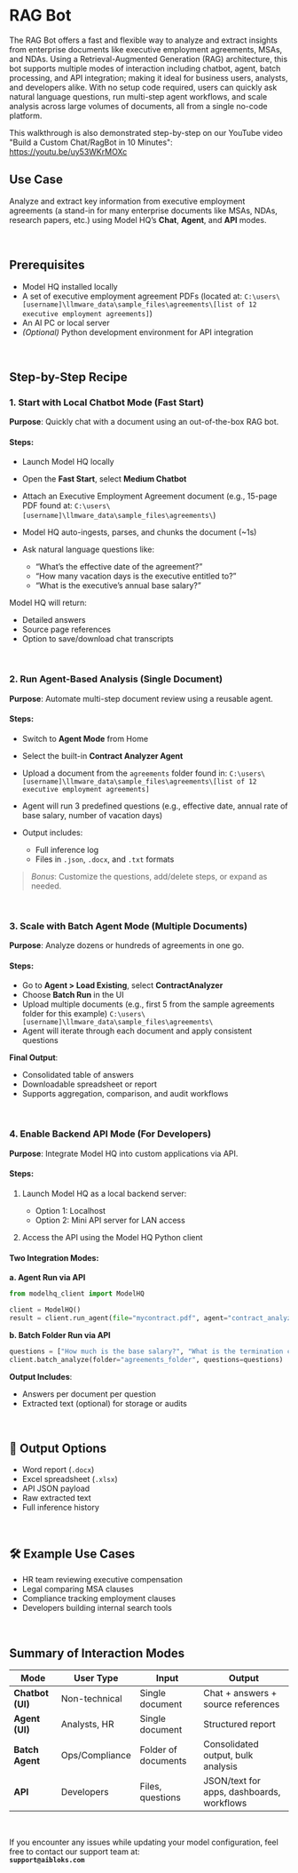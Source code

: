 # RAG Bot
The RAG Bot offers a fast and flexible way to analyze and extract insights from enterprise documents like executive employment agreements, MSAs, and NDAs. Using a Retrieval-Augmented Generation (RAG) architecture, this bot supports multiple modes of interaction including chatbot, agent, batch processing, and API integration; making it ideal for business users, analysts, and developers alike. With no setup code required, users can quickly ask natural language questions, run multi-step agent workflows, and scale analysis across large volumes of documents, all from a single no-code platform.

This walkthrough is also demonstrated step-by-step on our YouTube video "Build a Custom Chat/RagBot in 10 Minutes": https://youtu.be/uy53WKrMOXc

## Use Case

Analyze and extract key information from executive employment agreements (a stand-in for many enterprise documents like MSAs, NDAs, research papers, etc.) using Model HQ’s **Chat**, **Agent**, and **API** modes.

&nbsp;

## Prerequisites

* Model HQ installed locally
* A set of executive employment agreement PDFs (located at:
  `C:\users\[username]\llmware_data\sample_files\agreements\[list of 12 executive employment agreements]`)
* An AI PC or local server
* *(Optional)* Python development environment for API integration

&nbsp;

## Step-by-Step Recipe

### 1. Start with Local Chatbot Mode (Fast Start)

**Purpose**: Quickly chat with a document using an out-of-the-box RAG bot.

#### Steps:

* Launch Model HQ locally
* Open the **Fast Start**, select **Medium Chatbot**
* Attach an Executive Employment Agreement document
  (e.g., 15-page PDF found at:
  `C:\users\[username]\llmware_data\sample_files\agreements\`)
* Model HQ auto-ingests, parses, and chunks the document (\~1s)
* Ask natural language questions like:

  * “What’s the effective date of the agreement?”
  * “How many vacation days is the executive entitled to?”
  * “What is the executive’s annual base salary?”

Model HQ will return:

* Detailed answers
* Source page references
* Option to save/download chat transcripts

&nbsp;

### 2. Run Agent-Based Analysis (Single Document)

**Purpose**: Automate multi-step document review using a reusable agent.

#### Steps:

* Switch to **Agent Mode** from Home
* Select the built-in **Contract Analyzer Agent**
* Upload a document from the `agreements` folder found in: `C:\users\[username]\llmware_data\sample_files\agreements\[list of 12 executive employment agreements]`
* Agent will run 3 predefined questions (e.g., effective date, annual rate of base salary, number of vacation days)
* Output includes:

  * Full inference log
  * Files in `.json`, `.docx`, and `.txt` formats

> *Bonus*: Customize the questions, add/delete steps, or expand as needed.

&nbsp;

### 3. Scale with Batch Agent Mode (Multiple Documents)

**Purpose**: Analyze dozens or hundreds of agreements in one go.

#### Steps:

* Go to **Agent > Load Existing**, select **ContractAnalyzer**
* Choose **Batch Run** in the UI
* Upload multiple documents (e.g., first 5 from the sample agreements folder for this example)
  `C:\users\[username]\llmware_data\sample_files\agreements\`
* Agent will iterate through each document and apply consistent questions

**Final Output**:

* Consolidated table of answers
* Downloadable spreadsheet or report
* Supports aggregation, comparison, and audit workflows

&nbsp;

### 4. Enable Backend API Mode (For Developers)

**Purpose**: Integrate Model HQ into custom applications via API.

#### Steps:

1. Launch Model HQ as a local backend server:

   * Option 1: Localhost
   * Option 2: Mini API server for LAN access

2. Access the API using the Model HQ Python client

#### Two Integration Modes:

**a. Agent Run via API**

```python
from modelhq_client import ModelHQ

client = ModelHQ()
result = client.run_agent(file="mycontract.pdf", agent="contract_analyzer")
```

**b. Batch Folder Run via API**

```python
questions = ["How much is the base salary?", "What is the termination clause?"]
client.batch_analyze(folder="agreements_folder", questions=questions)
```

**Output Includes**:

* Answers per document per question
* Extracted text (optional) for storage or audits

&nbsp;

## 🧪 Output Options

* Word report (`.docx`)
* Excel spreadsheet (`.xlsx`)
* API JSON payload
* Raw extracted text
* Full inference history

&nbsp;

## 🛠 Example Use Cases

* HR team reviewing executive compensation
* Legal comparing MSA clauses
* Compliance tracking employment clauses
* Developers building internal search tools

&nbsp;

## Summary of Interaction Modes

| Mode             | User Type      | Input               | Output                                    |
| ---------------- | -------------- | ------------------- | ----------------------------------------- |
| **Chatbot (UI)** | Non-technical  | Single document     | Chat + answers + source references        |
| **Agent (UI)**   | Analysts, HR   | Single document     | Structured report                         |
| **Batch Agent**  | Ops/Compliance | Folder of documents | Consolidated output, bulk analysis        |
| **API**          | Developers     | Files, questions    | JSON/text for apps, dashboards, workflows |

&nbsp;

If you encounter any issues while updating your model configuration, feel free to contact our support team at:  
**`support@aibloks.com`**
